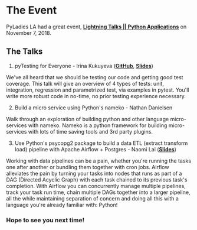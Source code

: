 # The Event
PyLadies LA had a great event, **[Lightning Talks || Python Applications](https://www.meetup.com/Pyladies-LA/events/254903299/)** on November 7, 2018. 


## The Talks

1. pyTesting for Everyone - Irina Kukuyeva (**[GitHub](https://github.com/ikukuyeva/pytest-talk-Pyladies-LA-2018)**, 
**[Slides](https://docs.google.com/presentation/d/1l7H9v-dXrjYsfTJjkduvBP6TfFJiUJ8j8SRlRyA-Enk/)**)

We've all heard that we should be testing our code and getting good test coverage. This talk will give an overview of 4 types of tests: unit, integration, regression and parametrized test, via examples in pytest. You'll write more robust code in no-time, no prior testing experience necessary.

2. Build a micro service using Python's nameko - Nathan Danielsen

Walk through an exploration of building python and other language micro-services with nameko. Nameko is a python framework for building micro-services with lots of time saving tools and 3rd party plugins.

3. Use Python's psycopg2 package to build a data ETL (extract transform load) pipeline with Apache Airflow + Postgres - Naomi Lai (**[Slides](https://docs.google.com/presentation/d/1eO1lElxkErwOc6MaitzgccpJcUOmfz1mf5UgcsevmO8/)**)

Working with data pipelines can be a pain, whether you're running the tasks one after another or bundling them together with cron jobs. Airflow alleviates the pain by turning your tasks into nodes that runs as part of a DAG (Directed Acyclic Graph) with each task chained to its previous task's completion. With Airflow you can concurrently manage multiple pipelines, track your task run time, chain multiple DAGs together into a larger pipeline, all the while maintaining separation of concern and doing all this with a language you're already familiar with: Python!

### Hope to see you next time!
